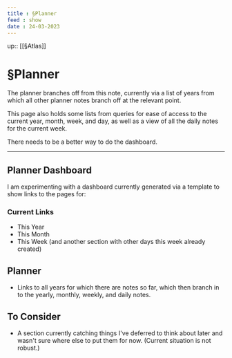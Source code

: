 ```yaml
---
title : §Planner
feed : show
date : 24-03-2023
---
```

up:: [[§Atlas]]
# §Planner

The planner branches off from this note, currently via a list of years from which all other planner notes branch off at the relevant point. 

This page also holds some lists from queries for ease of access to the current year, month, week, and day, as well as a view of all the daily notes for the current week. 

There needs to be a better way to do the dashboard.

---
## Planner Dashboard
I am experimenting with a dashboard currently generated via a template to show links to the pages for:
### Current Links
- This Year
- This Month
- This Week (and another section with other days this week already created)

## Planner
- Links to all years for which there are notes so far, which then branch in to the yearly, monthly, weekly, and daily notes.

## To Consider
- A section currently catching things I've deferred to think about later and wasn't sure where else to put them for now. (Current situation is not robust.)
